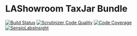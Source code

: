 # LAShowroom TaxJar Bundle

[![Build Status](https://travis-ci.org/lashowroom/taxjar-bundle.svg?branch=master)](https://travis-ci.org/lashowroom/taxjar-bundle)
[![Scrutinizer Code Quality](https://scrutinizer-ci.com/g/lashowroom/taxjar-bundle/badges/quality-score.png?b=master)](https://scrutinizer-ci.com/g/lashowroom/taxjar-bundle/?branch=master)
[![Code Coverage](https://scrutinizer-ci.com/g/lashowroom/taxjar-bundle/badges/coverage.png?b=master)](https://scrutinizer-ci.com/g/lashowroom/taxjar-bundle/?branch=master)
[![SensioLabsInsight](https://insight.sensiolabs.com/projects/d0511188-be97-4f86-81e9-de526832f3c5/small.png)](https://insight.sensiolabs.com/projects/d0511188-be97-4f86-81e9-de526832f3c5)
